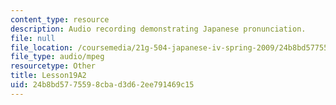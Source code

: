 ```yaml
---
content_type: resource
description: Audio recording demonstrating Japanese pronunciation.
file: null
file_location: /coursemedia/21g-504-japanese-iv-spring-2009/24b8bd5775598cbad3d62ee791469c15_Lesson19A2.mp3
file_type: audio/mpeg
resourcetype: Other
title: Lesson19A2
uid: 24b8bd57-7559-8cba-d3d6-2ee791469c15
---
```


